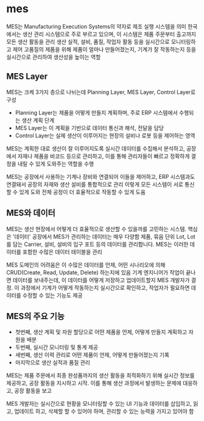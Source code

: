 # mes

MES는 Manufacturing Execution Systems의 약자로 제조 실행 시스템을 의미 
한국에서는 생산 관리 시스템으로 주로 부르고 있으며, 이 시스템은 제품 주문부터 출고까지 모든 생산 활동을 관리
생산 실적, 설비, 품질, 작업자 활동 등을 실시간으로 모니터링하고 제어
고품질의 제품을 위해 제품이 얼마나 만들어졌는지, 기계가 잘 작동하는지 등을 실시간으로 관리하여 생산성을 높이는 역할


## MES Layer

MES는 크케 3가지 층으로 나뉘는데
Planning Layer, MES Layer, Control Layer로 구성

* Planning Layer는 제품을 어떻게 만들지 계획하며, 주로 ERP 시스템에서 수행되는 생산 계획 단계
* MES Layer는 이 계획을 기반으로 데이터 통신과 해석, 전달을 담당
* Control Layer는 실제 생산이 이루어지는 현장의 설비나 로봇 등을 제어하는 영역

MES는 계획한 대로 생산이 잘 이루어지도록 실시간 데이터를 수집해서 분석하고, 공장에서 자재나 제품을 바코드 등으로 관리하고, 이를 통해 관리자들이 빠르고 정확하게 결정을 내릴 수 있게 도와주는 역할을 수행


MES는 공장에서 사용하는 기계나 장비와 연결되어 이들을 제어하고, ERP 시스템과도 연결돼서 공장의 자재와 생산 설비를 통합적으로 관리
이렇게 모든 시스템이 서로 통신할 수 있게 도와 전체 공정이 더 효율적으로 작동할 수 있게 도움


## MES와 데이터

MES는 생산 현장에서 어떻게 더 효율적으로 생산할 수 있을까를 고민하는 시스템. 핵심은 '데이터'
공장에서 MES가 관리하는 데이터는 매우 다양함
제품, 묶음 단위 Lot, Lot를 담는 Carrier, 설비, 설비의 입구 포트 등의 데이터를 관리합니다. MES는 이러한 데이터를 포함한 수많은 데이터 테이블을 관리

MES 도메인의 어려움은 이 수많은 데이터를 언제, 어떤 시나리오에 의해 CRUD(Create, Read, Update, Delete) 하는지에 있음
기계 엔지니어가 작업이 끝나면 데이터를 보내주는데, 이 데이터를 어떻게 저장하고 업데이트할지 MES 개발자가 결정. 이 과정에서 기계가 어떻게 작동하는지 실시간으로 확인하고, 작업자가 필요하면 데이터를 수정할 수 있는 기능도 제공


## MES의 주요 기능

* 첫번째, 생산 계획 및 자원 할당으로 어떤 제품을 언제, 어떻게 만들지 계획하고 자원을 배분
* 두번째, 실시간 모니터링 및 통계 제공
* 세번째, 생산 이력 관리로 어떤 제품이 언제, 어떻게 만들어졌는지 기록
* 마지막으로 생산 실적과 품질 관리

MES는 제품 주문에서 최종 완성품까지의 생산 활동을 최적화하기 위해 실시간 정보를 제공하고, 공장 활동을 지시하고 시작. 이를 통해 생산 과정에서 발생하는 문제에 대응하고, 공장 활동을 보고

MES 개발자는 실시간으로 현황을 모니터링할 수 있는 UI 기능과
데이터를 삽입하고, 읽고, 업데이트 하고, 삭제할 할 수 있어야 하며, 관리할 수 있는 능력을 가지고 있어야 함
